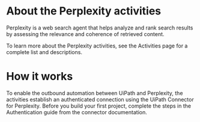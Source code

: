 ﻿# About the Perplexity activities

Perplexity is a web search agent that helps analyze and rank search results by assessing the relevance and coherence of retrieved content.



To learn more about the Perplexity activities, see the Activities page for a complete list and descriptions.

# How it works

To enable the outbound automation between UiPath and Perplexity, the activities establish an authenticated connection using the UiPath Connector for Perplexity. Before you build your first project, complete the steps in the Authentication guide from the connector documentation.
